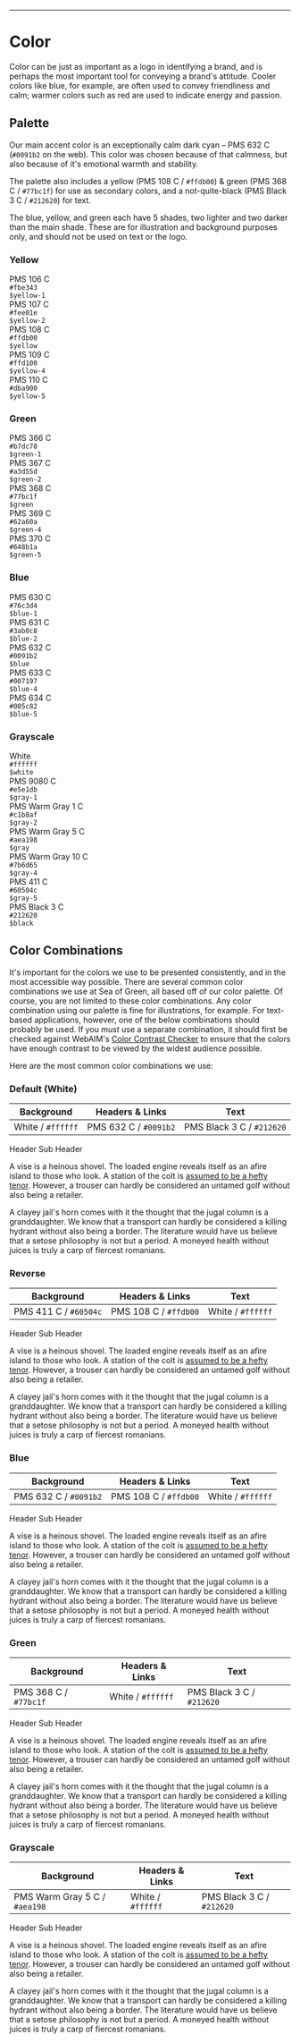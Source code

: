 ***

# Color

Color can be just as important as a logo in identifying a brand, and is perhaps the most important tool for conveying a brand's attitude. Cooler colors like blue, for example, are often used to convey friendliness and calm; warmer colors such as red are used to indicate energy and passion.

## Palette

Our main accent color is an exceptionally calm dark cyan – PMS 632 C (```#0091b2``` on the web). This color was chosen because of that calmness, but also because of it's emotional warmth and stability.

The palette also includes a yellow (PMS 108 C / ```#ffdb00```) & green (PMS 368 C / ```#77bc1f```) for use as secondary colors, and a not-quite-black (PMS Black 3 C / ```#212620```) for text.

The blue, yellow, and green each have 5 shades, two lighter and two darker than the main shade. These are for illustration and background purposes only, and should not be used on text or the logo.

<section class="color__palette">
  <!-- Yellow -->
  <h3>Yellow</h3>
    <div class="color__color">
      <div class="color__swatch color__swatch--yellow-1"></div>
      <span>PMS 106 C<br />
      <code>#fbe343</code><br />
      <code>$yellow-1</code></span>
    </div>
    <div class="color__color">
      <div class="color__swatch color__swatch--yellow-2"></div>
      <span>PMS 107 C<br />
      <code>#fee01e</code><br />
      <code>$yellow-2</code></span>
    </div>
    <div class="color__color">
      <div class="color__swatch color__swatch--yellow-3"></div>
      <span>PMS 108 C<br />
      <code>#ffdb00</code><br />
      <code>$yellow</code></span>
    </div>
    <div class="color__color">
      <div class="color__swatch color__swatch--yellow-4"></div>
      <span>PMS 109 C<br />
      <code>#ffd100</code><br />
      <code>$yellow-4</code></span>
    </div>
    <div class="color__color">
      <div class="color__swatch color__swatch--yellow-5"></div>
      <span>PMS 110 C<br />
      <code>#dba900</code><br />
      <code>$yellow-5</code></span>
    </div>
  <!-- green -->
  <h3>Green</h3>
    <div class="color__color">
      <div class="color__swatch color__swatch--green-1"></div>
      <span>PMS 366 C<br />
      <code>#b7dc78</code><br />
      <code>$green-1</code></span>
    </div>
    <div class="color__color">
      <div class="color__swatch color__swatch--green-2"></div>
      <span>PMS 367 C<br />
      <code>#a3d55d</code><br />
      <code>$green-2</code></span>
    </div>
    <div class="color__color">
      <div class="color__swatch color__swatch--green-3"></div>
      <span>PMS 368 C<br />
      <code>#77bc1f</code><br />
      <code>$green</code></span>
    </div>
    <div class="color__color">
      <div class="color__swatch color__swatch--green-4"></div>
      <span>PMS 369 C<br />
      <code>#62a60a</code><br />
      <code>$green-4</code></span>
    </div>
    <div class="color__color">
      <div class="color__swatch color__swatch--green-5"></div>
      <span>PMS 370 C<br />
      <code>#648b1a</code><br />
      <code>$green-5</code></span>
    </div>
  <!-- blue -->
  <h3>Blue</h3>
    <div class="color__color">
      <div class="color__swatch color__swatch--blue-1"></div>
      <span>PMS 630 C<br />
      <code>#76c3d4</code><br />
      <code>$blue-1</code></span>
    </div>
    <div class="color__color">
      <div class="color__swatch color__swatch--blue-2"></div>
      <span>PMS 631 C<br />
      <code>#3ab0c8</code><br />
      <code>$blue-2</code></span>
    </div>
    <div class="color__color">
      <div class="color__swatch color__swatch--blue-3"></div>
      <span>PMS 632 C<br />
      <code>#0091b2</code><br />
      <code>$blue</code></span>
    </div>
    <div class="color__color">
      <div class="color__swatch color__swatch--blue-4"></div>
      <span>PMS 633 C<br />
      <code>#007197</code><br />
      <code>$blue-4</code></span>
    </div>
    <div class="color__color">
      <div class="color__swatch color__swatch--blue-5"></div>
      <span>PMS 634 C<br />
      <code>#005c82</code><br />
      <code>$blue-5</code></span>
    </div>
  <!-- gray -->
  <h3>Grayscale</h3>
    <div class="color__color">
      <div class="color__swatch color__swatch--white"></div>
      <span>White<br />
      <code>#ffffff</code><br />
      <code>$white</code></span>
    </div>
    <div class="color__color">
      <div class="color__swatch color__swatch--gray-1"></div>
      <span>PMS 9080 C<br />
      <code>#e5e1db</code><br />
      <code>$gray-1</code></span>
    </div>
    <div class="color__color">
      <div class="color__swatch color__swatch--gray-2"></div>
      <span>PMS Warm Gray 1 C<br />
      <code>#c1b8af</code><br />
      <code>$gray-2</code></span>
    </div>
    <div class="color__color">
      <div class="color__swatch color__swatch--gray-3"></div>
      <span>PMS Warm Gray 5 C<br />
      <code>#aea198</code><br />
      <code>$gray</code></span>
    </div>
    <div class="color__color">
      <div class="color__swatch color__swatch--gray-4"></div>
      <span>PMS Warm Gray 10 C<br />
      <code>#7b6d65</code><br />
      <code>$gray-4</code></span>
    </div>
    <div class="color__color">
      <div class="color__swatch color__swatch--gray-5"></div>
      <span>PMS 411 C<br />
      <code>#60504c</code><br />
      <code>$gray-5</code></span>
    </div>
    <div class="color__color">
      <div class="color__swatch color__swatch--black"></div>
      <span>PMS Black 3 C<br />
      <code>#212620</code><br />
      <code>$black</code></span>
    </div>
  </div>
</section>

## Color Combinations

It's important for the colors we use to be presented consistently, and in the most accessible way possible. There are several common color combinations we use at Sea of Green, all based off of our color palette. Of course, you are not limited to these color combinations. Any color combination using our palette is fine for illustrations, for example. For text-based applications, however, one of the below combinations should probably be used. If you *must* use a separate combination, it should first be checked against WebAIM's [Color Contrast Checker](http://webaim.org/resources/contrastchecker/) to ensure that the colors have enough contrast to be viewed by the widest audience possible.

Here are the most common color combinations we use:

### Default (White)

| Background            | Headers & Links           | Text                          |
|-----------------------|---------------------------|-------------------------------|
| White / ```#ffffff``` | PMS 632 C / ```#0091b2``` | PMS Black 3 C / ```#212620``` |

<section class="color__combo color__combo--white">
  <span class="color__combo-header">Header</span>
  <span class="color__combo-subhead">Sub Header</span>
  <p>A vise is a heinous shovel. The loaded engine reveals itself as an afire island to those who look. A station of the colt is <a href="#">assumed to be a hefty tenor</a>. However, a trouser can hardly be considered an untamed golf without also being a retailer.</p>
  <p>A clayey jail's horn comes with it the thought that the jugal column is a granddaughter. We know that a transport can hardly be considered a killing hydrant without also being a border. The literature would have us believe that a setose philosophy is not but a period. A moneyed health without juices is truly a carp of fiercest romanians.</p>
</section>

### Reverse

| Background                | Headers & Links           | Text                  |
|---------------------------|---------------------------|-----------------------|
| PMS 411 C / ```#60504c``` | PMS 108 C / ```#ffdb00``` | White / ```#ffffff``` |

<section class="color__combo color__combo--black">
  <span class="color__combo-header">Header</span>
  <span class="color__combo-subhead">Sub Header</span>
  <p>A vise is a heinous shovel. The loaded engine reveals itself as an afire island to those who look. A station of the colt is <a href="#">assumed to be a hefty tenor</a>. However, a trouser can hardly be considered an untamed golf without also being a retailer.</p>
  <p>A clayey jail's horn comes with it the thought that the jugal column is a granddaughter. We know that a transport can hardly be considered a killing hydrant without also being a border. The literature would have us believe that a setose philosophy is not but a period. A moneyed health without juices is truly a carp of fiercest romanians.</p>
</section>

### Blue

| Background                | Headers & Links           | Text                  |
|---------------------------|---------------------------|-----------------------|
| PMS 632 C / ```#0091b2``` | PMS 108 C / ```#ffdb00``` | White / ```#ffffff``` |

<section class="color__combo color__combo--blue">
  <span class="color__combo-header">Header</span>
  <span class="color__combo-subhead">Sub Header</span>
  <p>A vise is a heinous shovel. The loaded engine reveals itself as an afire island to those who look. A station of the colt is <a href="#">assumed to be a hefty tenor</a>. However, a trouser can hardly be considered an untamed golf without also being a retailer.</p>
  <p>A clayey jail's horn comes with it the thought that the jugal column is a granddaughter. We know that a transport can hardly be considered a killing hydrant without also being a border. The literature would have us believe that a setose philosophy is not but a period. A moneyed health without juices is truly a carp of fiercest romanians.</p>
</section>

### Green

| Background                | Headers & Links       | Text                          |
|---------------------------|-----------------------|-------------------------------|
| PMS 368 C / ```#77bc1f``` | White / ```#ffffff``` | PMS Black 3 C / ```#212620``` |

<section class="color__combo color__combo--green">
  <span class="color__combo-header">Header</span>
  <span class="color__combo-subhead">Sub Header</span>
  <p>A vise is a heinous shovel. The loaded engine reveals itself as an afire island to those who look. A station of the colt is <a href="#">assumed to be a hefty tenor</a>. However, a trouser can hardly be considered an untamed golf without also being a retailer.</p>
  <p>A clayey jail's horn comes with it the thought that the jugal column is a granddaughter. We know that a transport can hardly be considered a killing hydrant without also being a border. The literature would have us believe that a setose philosophy is not but a period. A moneyed health without juices is truly a carp of fiercest romanians.</p>
</section>

### Grayscale

| Background                        | Headers & Links       | Text                          |
|-----------------------------------|-----------------------|-------------------------------|
| PMS Warm Gray 5 C / ```#aea198``` | White / ```#ffffff``` | PMS Black 3 C / ```#212620``` |

<section class="color__combo color__combo--gray">
  <span class="color__combo-header">Header</span>
  <span class="color__combo-subhead">Sub Header</span>
  <p>A vise is a heinous shovel. The loaded engine reveals itself as an afire island to those who look. A station of the colt is <a href="#">assumed to be a hefty tenor</a>. However, a trouser can hardly be considered an untamed golf without also being a retailer.</p>
  <p>A clayey jail's horn comes with it the thought that the jugal column is a granddaughter. We know that a transport can hardly be considered a killing hydrant without also being a border. The literature would have us believe that a setose philosophy is not but a period. A moneyed health without juices is truly a carp of fiercest romanians.</p>
</section>
